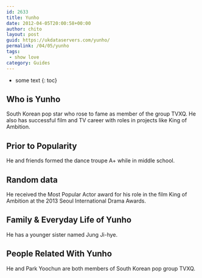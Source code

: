 ```yaml
---
id: 2633
title: Yunho
date: 2012-04-05T20:00:58+00:00
author: chito
layout: post
guid: https://ukdataservers.com/yunho/
permalink: /04/05/yunho
tags:
 - show love
category: Guides
---
```


* some text
{: toc}
          
          
## Who is  Yunho
                  
                  
                  
South Korean pop star who rose to fame as member of the group TVXQ. He also has successful film and TV career with roles in projects like King of Ambition.
                  
                
                
                
## Prior to Popularity 
                  
                  
                  
He and friends formed the dance troupe A+ while in middle school.
                  
                
                
                
## Random data 
                  
                  
                  
He received the Most Popular Actor award for his role in the film King of Ambition at the 2013 Seoul International Drama Awards.
                  
                
                
                
## Family & Everyday Life of Yunho
                  
                  
                  
He has a younger sister named Jung Ji-hye.
                  
                
                
                
## People Related With  Yunho
                  
                  
                  
He and Park Yoochun are both members of South Korean pop group TVXQ.
                  
                
              
            
          
          
          
    
    
  

